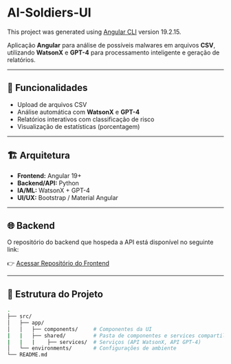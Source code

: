 # AI-Soldiers-UI

This project was generated using [Angular CLI](https://github.com/angular/angular-cli) version 19.2.15.

Aplicação **Angular** para análise de possíveis malwares em arquivos **CSV**, utilizando **WatsonX** e **GPT-4** para processamento inteligente e geração de relatórios.

---

## 📌 Funcionalidades
- Upload de arquivos CSV
- Análise automática com **WatsonX** e **GPT-4**
- Relatórios interativos com classificação de risco
- Visualização de estatísticas (porcentagem)

---

## 🏗️ Arquitetura
- **Frontend:** Angular 19+
- **Backend/API:** Python
- **IA/ML:** WatsonX + GPT-4  
- **UI/UX:** Bootstrap / Material Angular

---

## 🌐 Backend

O repositório do backend que hospeda a API está disponível no seguinte link:  

👉 [Acessar Repositório do Frontend](https://github.com/vek03/AI-Soldiers-WatsonX-GPT4-API)

---

## 📂 Estrutura do Projeto
```bash
.
├── src/
│   ├── app/
│   │   ├── components/     # Componentes da UI
|   |   ├── shared/         # Pasta de componentes e services compartilhados
|   |   |    ├── services/  # Serviços (API WatsonX, API GPT-4)
│   └── environments/       # Configurações de ambiente
└── README.md

